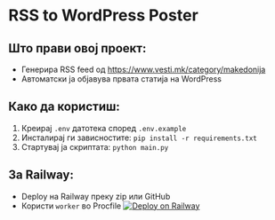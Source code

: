 
# RSS to WordPress Poster

## Што прави овој проект:
- Генерира RSS feed од https://www.vesti.mk/category/makedonija
- Автоматски ја објавува првата статија на WordPress

## Како да користиш:
1. Креирај `.env` датотека според `.env.example`
2. Инсталирај ги зависностите: `pip install -r requirements.txt`
3. Стартувај ја скриптата: `python main.py`

## За Railway:
- Deploy на Railway преку zip или GitHub
- Користи `worker` во Procfile
[![Deploy on Railway](https://railway.app/button.svg)](https://railway.app/new/template?templateRepo=streamer-mk/rss-to-wordpress)
